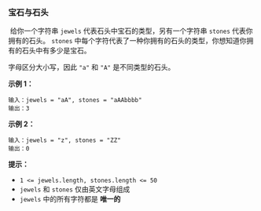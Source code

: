 ### 宝石与石头 ###
 给你一个字符串 `jewels` 代表石头中宝石的类型，另有一个字符串 `stones` 代表你拥有的石头。 `stones` 中每个字符代表了一种你拥有的石头的类型，你想知道你拥有的石头中有多少是宝石。

字母区分大小写，因此 `"a"` 和 `"A"` 是不同类型的石头。



**示例 1：**

```
输入：jewels = "aA", stones = "aAAbbbb"
输出：3
```

**示例 2：**

```
输入：jewels = "z", stones = "ZZ"
输出：0
```



**提示：**

* `1 <= jewels.length, stones.length <= 50`
* `jewels` 和 `stones` 仅由英文字母组成
* `jewels` 中的所有字符都是 **唯一的**

